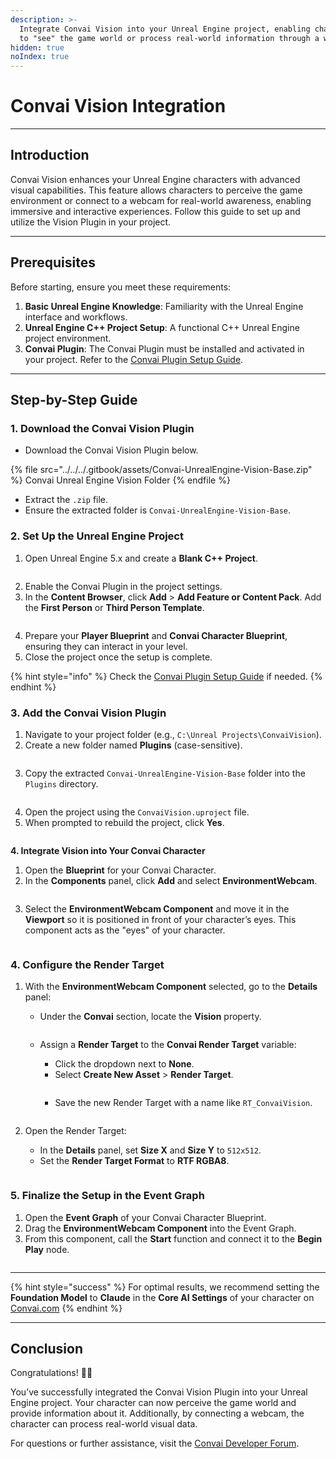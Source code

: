 ```yaml
---
description: >-
  Integrate Convai Vision into your Unreal Engine project, enabling characters
  to "see" the game world or process real-world information through a webcam.
hidden: true
noIndex: true
---
```


# Convai Vision Integration

***

## Introduction

Convai Vision enhances your Unreal Engine characters with advanced visual capabilities. This feature allows characters to perceive the game environment or connect to a webcam for real-world awareness, enabling immersive and interactive experiences. Follow this guide to set up and utilize the Vision Plugin in your project.

***

## Prerequisites

Before starting, ensure you meet these requirements:

1. **Basic Unreal Engine Knowledge**: Familiarity with the Unreal Engine interface and workflows.
2. **Unreal Engine C++ Project Setup**: A functional C++ Unreal Engine project environment.
3. **Convai Plugin**: The Convai Plugin must be installed and activated in your project. Refer to the [Convai Plugin Setup Guide](../guides-v2-under-development/getting-started/download-and-setup.md).

***

## Step-by-Step Guide

### **1. Download the Convai Vision Plugin**

* Download the Convai Vision Plugin below.

{% file src="../../../.gitbook/assets/Convai-UnrealEngine-Vision-Base.zip" %}
Convai Unreal Engine Vision Folder
{% endfile %}

* Extract the `.zip` file.
* Ensure the extracted folder is `Convai-UnrealEngine-Vision-Base`.

### **2. Set Up the Unreal Engine Project**

1. Open Unreal Engine 5.x and create a **Blank C++ Project**.

<figure><img src="../../../.gitbook/assets/UnrealEditor_ZfMThekGq6.png" alt=""><figcaption></figcaption></figure>

2. Enable the Convai Plugin in the project settings.
3. In the **Content Browser**, click **Add** > **Add Feature or Content Pack**. Add the **First Person** or **Third Person Template**.

<figure><img src="../../../.gitbook/assets/UnrealEditor_q3IZzHkNCI.png" alt=""><figcaption></figcaption></figure>

4. Prepare your **Player Blueprint** and **Convai Character Blueprint**, ensuring they can interact in your level.
5. Close the project once the setup is complete.

{% hint style="info" %}
Check the [Convai Plugin Setup Guide](../guides-v2-under-development/getting-started/download-and-setup.md) if needed.
{% endhint %}

### **3. Add the Convai Vision Plugin**

1. Navigate to your project folder (e.g., `C:\Unreal Projects\ConvaiVision`).
2. Create a new folder named **Plugins** (case-sensitive).&#x20;

<figure><img src="../../../.gitbook/assets/jgwoPARB4s.png" alt=""><figcaption></figcaption></figure>

3. Copy the extracted `Convai-UnrealEngine-Vision-Base` folder into the `Plugins` directory.

<figure><img src="../../../.gitbook/assets/explorer_xhv9RfLYX3.png" alt=""><figcaption></figcaption></figure>

4. Open the project using the `ConvaiVision.uproject` file.
5. When prompted to rebuild the project, click **Yes**.

<figure><img src="../../../.gitbook/assets/UnrealEditor_RwIQqN1E29.png" alt=""><figcaption></figcaption></figure>

**4. Integrate Vision into Your Convai Character**

1. Open the **Blueprint** for your Convai Character.
2. In the **Components** panel, click **Add** and select **EnvironmentWebcam**.

<figure><img src="../../../.gitbook/assets/UnrealEditor_VK3HHn0bhs.png" alt=""><figcaption></figcaption></figure>

3. Select the **EnvironmentWebcam Component** and move it in the **Viewport** so it is positioned in front of your character’s eyes. This component acts as the "eyes" of your character.

<figure><img src="../../../.gitbook/assets/UnrealEditor_UyasgXIbSw.png" alt=""><figcaption></figcaption></figure>

### 4. **Configure the Render Target**

1.  With the **EnvironmentWebcam Component** selected, go to the **Details** panel:

    * Under the **Convai** section, locate the **Vision** property.

    <figure><img src="../../../.gitbook/assets/hSzUvl9JLS.png" alt=""><figcaption></figcaption></figure>

    *   Assign a **Render Target** to the **Convai Render Target** variable:

        * Click the dropdown next to **None**.
        * Select **Create New Asset** > **Render Target**.

        <figure><img src="../../../.gitbook/assets/idgXhC83wa.png" alt=""><figcaption></figcaption></figure>

        * Save the new Render Target with a name like `RT_ConvaiVision`.

        <figure><img src="../../../.gitbook/assets/UnrealEditor_Dc6lahEiyY.png" alt=""><figcaption></figcaption></figure>
2.  Open the Render Target:

    * In the **Details** panel, set **Size X** and **Size Y** to `512x512`.
    * Set the **Render Target Format** to **RTF RGBA8**.

    <figure><img src="../../../.gitbook/assets/aZJubc2Ahf.png" alt=""><figcaption></figcaption></figure>

### **5. Finalize the Setup in the Event Graph**

1. Open the **Event Graph** of your Convai Character Blueprint.
2. Drag the **EnvironmentWebcam Component** into the Event Graph.
3. From this component, call the **Start** function and connect it to the **Begin Play** node.

<figure><img src="../../../.gitbook/assets/UnrealEditor_k8b17mVAWF (1).png" alt=""><figcaption></figcaption></figure>

***

{% hint style="success" %}
For optimal results, we recommend setting the **Foundation Model** to **Claude** in the **Core AI Settings** of your character on [Convai.com](https://convai.com)
{% endhint %}

***

## Conclusion

Congratulations! :tada::sunglasses:&#x20;

You’ve successfully integrated the Convai Vision Plugin into your Unreal Engine project. Your character can now perceive the game world and provide information about it. Additionally, by connecting a webcam, the character can process real-world visual data.

For questions or further assistance, visit the [Convai Developer Forum](https://forum.convai.com/).
